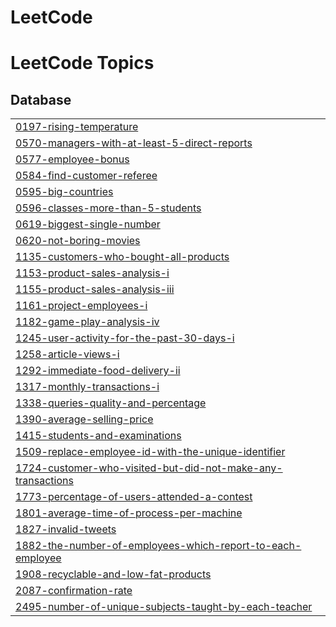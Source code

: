 # LeetCode   
<!---LeetCode Topics Start-->    
# LeetCode Topics         
## Database       
|  |
| ------- |   
| [0197-rising-temperature](https://github.com/kumod007/LeetCode/tree/master/0197-rising-temperature) |
| [0570-managers-with-at-least-5-direct-reports](https://github.com/kumod007/LeetCode/tree/master/0570-managers-with-at-least-5-direct-reports) |
| [0577-employee-bonus](https://github.com/kumod007/LeetCode/tree/master/0577-employee-bonus) |
| [0584-find-customer-referee](https://github.com/kumod007/LeetCode/tree/master/0584-find-customer-referee) |
| [0595-big-countries](https://github.com/kumod007/LeetCode/tree/master/0595-big-countries) |
| [0596-classes-more-than-5-students](https://github.com/kumod007/LeetCode/tree/master/0596-classes-more-than-5-students) |
| [0619-biggest-single-number](https://github.com/kumod007/LeetCode/tree/master/0619-biggest-single-number) |
| [0620-not-boring-movies](https://github.com/kumod007/LeetCode/tree/master/0620-not-boring-movies) |
| [1135-customers-who-bought-all-products](https://github.com/kumod007/LeetCode/tree/master/1135-customers-who-bought-all-products) |
| [1153-product-sales-analysis-i](https://github.com/kumod007/LeetCode/tree/master/1153-product-sales-analysis-i) |
| [1155-product-sales-analysis-iii](https://github.com/kumod007/LeetCode/tree/master/1155-product-sales-analysis-iii) |
| [1161-project-employees-i](https://github.com/kumod007/LeetCode/tree/master/1161-project-employees-i) |
| [1182-game-play-analysis-iv](https://github.com/kumod007/LeetCode/tree/master/1182-game-play-analysis-iv) |
| [1245-user-activity-for-the-past-30-days-i](https://github.com/kumod007/LeetCode/tree/master/1245-user-activity-for-the-past-30-days-i) |
| [1258-article-views-i](https://github.com/kumod007/LeetCode/tree/master/1258-article-views-i) |
| [1292-immediate-food-delivery-ii](https://github.com/kumod007/LeetCode/tree/master/1292-immediate-food-delivery-ii) |
| [1317-monthly-transactions-i](https://github.com/kumod007/LeetCode/tree/master/1317-monthly-transactions-i) |
| [1338-queries-quality-and-percentage](https://github.com/kumod007/LeetCode/tree/master/1338-queries-quality-and-percentage) |
| [1390-average-selling-price](https://github.com/kumod007/LeetCode/tree/master/1390-average-selling-price) |
| [1415-students-and-examinations](https://github.com/kumod007/LeetCode/tree/master/1415-students-and-examinations) |
| [1509-replace-employee-id-with-the-unique-identifier](https://github.com/kumod007/LeetCode/tree/master/1509-replace-employee-id-with-the-unique-identifier) |
| [1724-customer-who-visited-but-did-not-make-any-transactions](https://github.com/kumod007/LeetCode/tree/master/1724-customer-who-visited-but-did-not-make-any-transactions) |
| [1773-percentage-of-users-attended-a-contest](https://github.com/kumod007/LeetCode/tree/master/1773-percentage-of-users-attended-a-contest) |
| [1801-average-time-of-process-per-machine](https://github.com/kumod007/LeetCode/tree/master/1801-average-time-of-process-per-machine) |
| [1827-invalid-tweets](https://github.com/kumod007/LeetCode/tree/master/1827-invalid-tweets) |
| [1882-the-number-of-employees-which-report-to-each-employee](https://github.com/kumod007/LeetCode/tree/master/1882-the-number-of-employees-which-report-to-each-employee) |
| [1908-recyclable-and-low-fat-products](https://github.com/kumod007/LeetCode/tree/master/1908-recyclable-and-low-fat-products) |
| [2087-confirmation-rate](https://github.com/kumod007/LeetCode/tree/master/2087-confirmation-rate) |
| [2495-number-of-unique-subjects-taught-by-each-teacher](https://github.com/kumod007/LeetCode/tree/master/2495-number-of-unique-subjects-taught-by-each-teacher) |
<!---LeetCode Topics End-->
